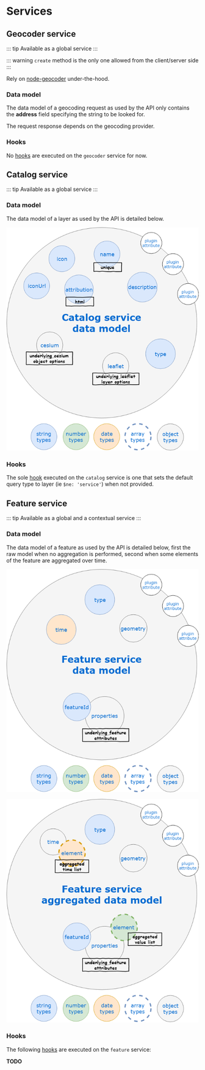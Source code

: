 # Services

## Geocoder service

::: tip
Available as a global service
:::

::: warning
`create` method is the only one allowed from the client/server side
:::

Rely on [node-geocoder](https://github.com/nchaulet/node-geocoder) under-the-hood.

### Data model

The data model of a geocoding request as used by the API only contains the **address** field specifying the string to be looked for.

The request response depends on the geocoding provider.

### Hooks

No [hooks](./hooks.md) are executed on the `geocoder` service for now.

## Catalog service

::: tip
Available as a global service
:::

### Data model

The data model of a layer as used by the API is detailed below.

![Catalog data model](../../assets/catalog-data-model.png)

### Hooks

The sole [hook](./hooks.md) executed on the `catalog` service is one that sets the default query type to layer (ie `$ne: 'service'`) when not provided.

## Feature service

::: tip
Available as a global and a contextual service
:::

### Data model

The data model of a feature as used by the API is detailed below, first the raw model when no aggregation is performed, second when some elements of the feature are aggregated over time.

![Feature data model](../../assets/feature-data-model.png)

![Aggregated feature data model](../../assets/aggregated-feature-data-model.png)

### Hooks

The following [hooks](./hooks.md) are executed on the `feature` service:

**TODO**